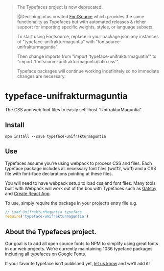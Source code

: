 >The Typefaces project is now deprecated.
>
>@DecliningLotus created
[FontSource](https://github.com/fontsource/fontsource) which provides the
same functionality as Typefaces but with automated releases & richer
support for importing specific weights, styles, or language subsets.
>
>To start using Fontsource, replace in your package.json any instances of
"typeface-unifrakturmaguntia" with "fontsource-unifrakturmaguntia".
>
> Then change imports from "import 'typeface-unifrakturmaguntia'" to "import 'fontsource-unifrakturmaguntia/latin.css'".
>
>Typeface packages will continue working indefinitely so no immediate
>changes are necessary.

# typeface-unifrakturmaguntia

The CSS and web font files to easily self-host “UnifrakturMaguntia”.

## Install

`npm install --save typeface-unifrakturmaguntia`

## Use

Typefaces assume you’re using webpack to process CSS and files. Each typeface
package includes all necessary font files (woff2, woff) and a CSS file with
font-face declarations pointing at these files.

You will need to have webpack setup to load css and font files. Many tools built
with Webpack will work out of the box with Typefaces such as [Gatsby](https://github.com/gatsbyjs/gatsby)
and [Create React App](https://github.com/facebookincubator/create-react-app).

To use, simply require the package in your project’s entry file e.g.

```javascript
// Load UnifrakturMaguntia typeface
require('typeface-unifrakturmaguntia')
```

## About the Typefaces project.

Our goal is to add all open source fonts to NPM to simplify using great fonts in
our web projects. We’re currently maintaining 1036 typeface packages
including all typefaces on Google Fonts.

If your favorite typeface isn’t published yet, [let us know](https://github.com/KyleAMathews/typefaces)
and we’ll add it!
